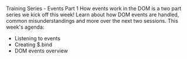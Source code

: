 Training Series - Events Part 1
How events work in the DOM is a two part series we kick off this week! Learn about how DOM events are handled, common misunderstandings and more over the next two sessions.
This week's agenda:
* Listening to events
* Creating $.bind
* DOM events overview
